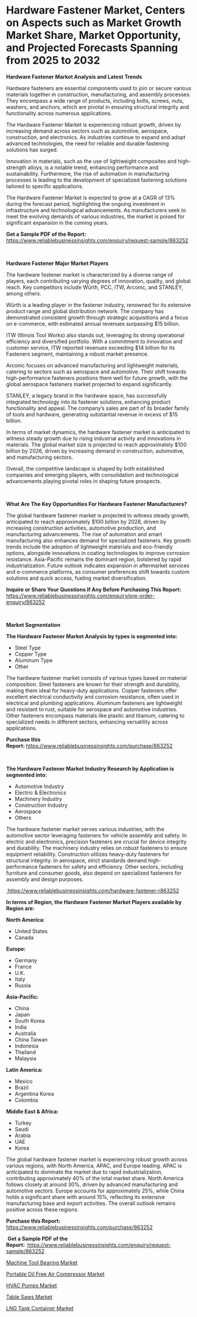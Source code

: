 <p><h1>Hardware Fastener Market, Centers on Aspects such as Market Growth Market Share, Market Opportunity, and Projected Forecasts Spanning from 2025 to 2032</h1></p><p><strong>Hardware Fastener Market Analysis and Latest Trends</strong></p>
<p><p>Hardware fasteners are essential components used to join or secure various materials together in construction, manufacturing, and assembly processes. They encompass a wide range of products, including bolts, screws, nuts, washers, and anchors, which are pivotal in ensuring structural integrity and functionality across numerous applications. </p><p>The Hardware Fastener Market is experiencing robust growth, driven by increasing demand across sectors such as automotive, aerospace, construction, and electronics. As industries continue to expand and adopt advanced technologies, the need for reliable and durable fastening solutions has surged. </p><p>Innovation in materials, such as the use of lightweight composites and high-strength alloys, is a notable trend, enhancing performance and sustainability. Furthermore, the rise of automation in manufacturing processes is leading to the development of specialized fastening solutions tailored to specific applications.</p><p>The Hardware Fastener Market is expected to grow at a CAGR of 13% during the forecast period, highlighting the ongoing investment in infrastructure and technological advancements. As manufacturers seek to meet the evolving demands of various industries, the market is poised for significant expansion in the coming years.</p></p>
<p><strong>Get a Sample PDF of the Report:&nbsp;</strong> <a href="https://www.reliablebusinessinsights.com/enquiry/request-sample/863252?utm_campaign=1877&utm_medium=2&utm_source=Github&utm_content=ia&utm_term=16022025&utm_id=hardware-fastener">https://www.reliablebusinessinsights.com/enquiry/request-sample/863252</a></p>
<p>&nbsp;</p>
<p><strong>Hardware Fastener Major Market Players</strong></p>
<p><p>The hardware fastener market is characterized by a diverse range of players, each contributing varying degrees of innovation, quality, and global reach. Key competitors include Würth, PCC, ITW, Arconic, and STANLEY, among others.</p><p>Würth is a leading player in the fastener industry, renowned for its extensive product range and global distribution network. The company has demonstrated consistent growth through strategic acquisitions and a focus on e-commerce, with estimated annual revenues surpassing $15 billion.</p><p>ITW (Illinois Tool Works) also stands out, leveraging its strong operational efficiency and diversified portfolio. With a commitment to innovation and customer service, ITW reported revenues exceeding $14 billion for its Fasteners segment, maintaining a robust market presence.</p><p>Arconic focuses on advanced manufacturing and lightweight materials, catering to sectors such as aerospace and automotive. Their shift towards high-performance fasteners positions them well for future growth, with the global aerospace fasteners market projected to expand significantly.</p><p>STANLEY, a legacy brand in the hardware space, has successfully integrated technology into its fastener solutions, enhancing product functionality and appeal. The company’s sales are part of its broader family of tools and hardware, generating substantial revenue in excess of $15 billion.</p><p>In terms of market dynamics, the hardware fastener market is anticipated to witness steady growth due to rising industrial activity and innovations in materials. The global market size is projected to reach approximately $100 billion by 2026, driven by increasing demand in construction, automotive, and manufacturing sectors.</p><p>Overall, the competitive landscape is shaped by both established companies and emerging players, with consolidation and technological advancements playing pivotal roles in shaping future prospects.</p></p>
<p>&nbsp;</p>
<p><strong>What Are The Key Opportunities For Hardware Fastener Manufacturers?</strong></p>
<p><p>The global hardware fastener market is projected to witness steady growth, anticipated to reach approximately $100 billion by 2028, driven by increasing construction activities, automotive production, and manufacturing advancements. The rise of automation and smart manufacturing also enhances demand for specialized fasteners. Key growth trends include the adoption of lightweight materials and eco-friendly options, alongside innovations in coating technologies to improve corrosion resistance. Asia-Pacific remains the dominant region, bolstered by rapid industrialization. Future outlook indicates expansion in aftermarket services and e-commerce platforms, as consumer preferences shift towards custom solutions and quick access, fueling market diversification.</p></p>
<p><strong>Inquire or Share Your Questions If Any Before Purchasing This Report:</strong> <a href="https://www.reliablebusinessinsights.com/enquiry/pre-order-enquiry/863252?utm_campaign=1877&utm_medium=2&utm_source=Github&utm_content=ia&utm_term=16022025&utm_id=hardware-fastener">https://www.reliablebusinessinsights.com/enquiry/pre-order-enquiry/863252</a></p>
<p>&nbsp;</p>
<p><strong>Market Segmentation</strong></p>
<p><strong>The Hardware Fastener Market Analysis by types is segmented into:</strong></p>
<p><ul><li>Steel Type</li><li>Copper Type</li><li>Aluminum Type</li><li>Other</li></ul></p>
<p><p>The hardware fastener market consists of various types based on material composition. Steel fasteners are known for their strength and durability, making them ideal for heavy-duty applications. Copper fasteners offer excellent electrical conductivity and corrosion resistance, often used in electrical and plumbing applications. Aluminum fasteners are lightweight and resistant to rust, suitable for aerospace and automotive industries. Other fasteners encompass materials like plastic and titanium, catering to specialized needs in different sectors, enhancing versatility across applications.</p></p>
<p><strong>Purchase this Report:&nbsp;</strong><a href="https://www.reliablebusinessinsights.com/purchase/863252?utm_campaign=1877&utm_medium=2&utm_source=Github&utm_content=ia&utm_term=16022025&utm_id=hardware-fastener">https://www.reliablebusinessinsights.com/purchase/863252</a></p>
<p>&nbsp;</p>
<p><strong>The Hardware Fastener Market Industry Research by Application is segmented into:</strong></p>
<p><ul><li>Automotive Industry</li><li>Electric & Electronics</li><li>Machinery Industry</li><li>Construction Industry</li><li>Aerospace</li><li>Others</li></ul></p>
<p><p>The hardware fastener market serves various industries, with the automotive sector leveraging fasteners for vehicle assembly and safety. In electric and electronics, precision fasteners are crucial for device integrity and durability. The machinery industry relies on robust fasteners to ensure equipment reliability. Construction utilizes heavy-duty fasteners for structural integrity. In aerospace, strict standards demand high-performance fasteners for safety and efficiency. Other sectors, including furniture and consumer goods, also depend on specialized fasteners for assembly and design purposes.</p></p>
<p><a href="https://www.reliablebusinessinsights.com/hardware-fastener-r863252?utm_campaign=1877&utm_medium=2&utm_source=Github&utm_content=ia&utm_term=16022025&utm_id=hardware-fastener">&nbsp;https://www.reliablebusinessinsights.com/hardware-fastener-r863252</a></p>
<p><strong>In terms of Region, the Hardware Fastener Market Players available by Region are:</strong></p>
<p>
    <p> <strong> North America: </strong>
        <ul>
            <li>United States</li>
            <li>Canada</li>
        </ul>
        </p> 
    <p> <strong> Europe: </strong>
        <ul>
            <li>Germany</li>
            <li>France</li>
            <li>U.K.</li>
            <li>Italy</li>
            <li>Russia</li>
        </ul>
        </p> 
    <p> <strong> Asia-Pacific: </strong>
        <ul>
            <li>China</li>
            <li>Japan</li>
            <li>South Korea</li>
            <li>India</li>
            <li>Australia</li>
            <li>China Taiwan</li>
            <li>Indonesia</li>
            <li>Thailand</li>
            <li>Malaysia</li>
        </ul>
        </p> 
    <p> <strong> Latin America: </strong>
        <ul>
            <li>Mexico</li>
            <li>Brazil</li>
            <li>Argentina Korea</li>
            <li>Colombia</li>
        </ul>
        </p> 
    <p> <strong> Middle East & Africa: </strong>
        <ul>
            <li>Turkey</li>
            <li>Saudi</li>
            <li>Arabia</li>
            <li>UAE</li>
            <li>Korea</li>
        </ul>
    </p>
    </p>
<p><p>The global hardware fastener market is experiencing robust growth across various regions, with North America, APAC, and Europe leading. APAC is anticipated to dominate the market due to rapid industrialization, contributing approximately 40% of the total market share. North America follows closely at around 30%, driven by advanced manufacturing and automotive sectors. Europe accounts for approximately 25%, while China holds a significant share with around 15%, reflecting its extensive manufacturing base and export activities. The overall outlook remains positive across these regions.</p></p>
<p><strong>Purchase this Report: </strong><a href="https://www.reliablebusinessinsights.com/purchase/863252?utm_campaign=1877&utm_medium=2&utm_source=Github&utm_content=ia&utm_term=16022025&utm_id=hardware-fastener">https://www.reliablebusinessinsights.com/purchase/863252</a></p>
<p>&nbsp;<strong>Get a Sample PDF of the Report:&nbsp;&nbsp;</strong><a href="https://www.reliablebusinessinsights.com/enquiry/request-sample/863252?utm_campaign=1877&utm_medium=2&utm_source=Github&utm_content=ia&utm_term=16022025&utm_id=hardware-fastener">https://www.reliablebusinessinsights.com/enquiry/request-sample/863252</a></p>
<p><strong></strong></p>
<p><p><a href="https://github.com/anggigpps/Market-Research-Report-List-1/blob/main/machine-tool-bearing-market.md?utm_campaign=1877&utm_medium=2&utm_source=Github&utm_content=ia&utm_term=16022025&utm_id=hardware-fastener">Machine Tool Bearing Market</a></p><p><a href="https://github.com/deyniphytic/Market-Research-Report-List-1/blob/main/portable-oil-free-air-compressor-market.md?utm_campaign=1877&utm_medium=2&utm_source=Github&utm_content=ia&utm_term=16022025&utm_id=hardware-fastener">Portable Oil Free Air Compressor Market</a></p><p><a href="https://github.com/saoneubeh8/Market-Research-Report-List-1/blob/main/hvac-pumps-market.md?utm_campaign=1877&utm_medium=2&utm_source=Github&utm_content=ia&utm_term=16022025&utm_id=hardware-fastener">HVAC Pumps Market</a></p><p><a href="https://github.com/mohmodsiason/Market-Research-Report-List-1/blob/main/table-saws-market.md?utm_campaign=1877&utm_medium=2&utm_source=Github&utm_content=ia&utm_term=16022025&utm_id=hardware-fastener">Table Saws Market</a></p><p><a href="https://github.com/msiyahhonzo46/Market-Research-Report-List-1/blob/main/lng-tank-container-market.md?utm_campaign=1877&utm_medium=2&utm_source=Github&utm_content=ia&utm_term=16022025&utm_id=hardware-fastener">LNG Tank Container Market</a></p></p>